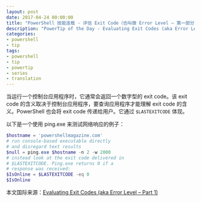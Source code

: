 ```yaml
---
layout: post
date: 2017-04-24 00:00:00
title: "PowerShell 技能连载 - 评估 Exit Code（也叫做 Error Level – 第一部分）"
description: "PowerTip of the Day - Evaluating Exit Codes (aka Error Level – Part 1)"
categories:
- powershell
- tip
tags:
- powershell
- tip
- powertip
- series
- translation
---
```

当运行一个控制台应用程序时，它通常会返回一个数字型的 exit code。该 exit code 的含义取决于控制台应用程序，要查询应用程序才能理解 exit code 的含义。PowerShell 也会将 exit code 传递给用户。它通过 `$LASTEXITCODE` 体现。

以下是一个使用 ping.exe 来测试网络响应的例子：

```powershell
$hostname = 'powershellmagazine.com'
# run console-based executable directly
# and disregard text results
$null = ping.exe $hostname -n 2 -w 2000
# instead look at the exit code delivered in
# $LASTEXITCODE. Ping.exe returns 0 if a 
# response was received:
$IsOnline = $LASTEXITCODE -eq 0
$IsOnline
```

<!--more-->
本文国际来源：[Evaluating Exit Codes (aka Error Level – Part 1)](http://community.idera.com/powershell/powertips/b/tips/posts/evaluating-exit-codes-aka-error-level-part-1)
